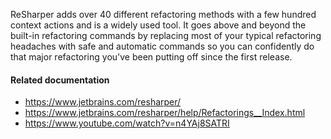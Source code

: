 ReSharper adds over 40 different refactoring methods with a few hundred context
actions and is a widely used tool. It goes above and beyond the built-in
refactoring commands by replacing most of your typical refactoring headaches
with safe and automatic commands so you can confidently do that major
refactoring you've been putting off since the first release.


#### Related documentation

- <https://www.jetbrains.com/resharper/>
- <https://www.jetbrains.com/resharper/help/Refactorings__Index.html>
- <https://www.youtube.com/watch?v=n4YAj8SATRI>
